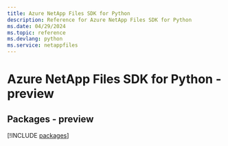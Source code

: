 ```yaml
---
title: Azure NetApp Files SDK for Python
description: Reference for Azure NetApp Files SDK for Python
ms.date: 04/29/2024
ms.topic: reference
ms.devlang: python
ms.service: netappfiles
---
```

# Azure NetApp Files SDK for Python - preview
## Packages - preview
[!INCLUDE [packages](netapp-files-index.md)]